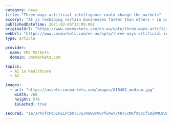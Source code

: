 ```yaml
---
category: news
title: "Three ways artificial intelligence could change the markets"
excerpt: "AI is reshaping certain businesses faster than others — in particular, transport, healthcare and the digital landscape are in for an overhaul."
publishedDateTime: 2021-02-05T13:05:00Z
originalUrl: "https://www.cmcmarkets.com/en-au/opto/three-ways-artificial-intelligence-could-change-the-markets"
webUrl: "https://www.cmcmarkets.com/en-au/opto/three-ways-artificial-intelligence-could-change-the-markets"
type: article

provider:
  name: CMC Markets
  domain: cmcmarkets.com

topics:
  - AI in Healthcare
  - AI

images:
  - url: "https://assets.cmcmarkets.com/images/AI0402_medium.jpg"
    width: 768
    height: 576
    isCached: true

secured: "Ie/JPXvfcPd5IFELPcbKTJ7u34a9QcV6Yfw4wY7t875cMKfXqYIf5UiWMC9ULk8oxdTG08J4CatFRfTamwbwyLVKHhbEbBNWpXArr9tXElWbVLrOfDxvWVq+YNB86/ADQgd+kLnEIh8X/yCfnZ1ndlKnFjJVoAqvMyvHLOxeMyo6v08w5odkRwlD//yd4C9kNau3eB5HqmnOoivcTWy7ivl9Kiqy/x7vnESf9ETyGIooUsnq7YsyC62SptnvUFHawHTFeDzLf4Oa/5D8WjeEy7JAOdufdvdZ2+wfeU3tcT6s6b30O17+rKcOuYkdwahqpBeVNjeWk8oY1mlG0PSEji75O77PV6Lj/bYtTW8DP1s=;AbiHr84KOCkFY+HWJC3NLw=="
---
```


